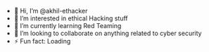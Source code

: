 - 👋 Hi, I’m @akhil-ethacker
- 👀 I’m interested in ethical Hacking stuff
- 🌱 I’m currently learning Red Teaming
- 💞️ I’m looking to collaborate on anything related to cyber security
- ⚡ Fun fact: Loading

<!---
akhil-ethacker/akhil-ethacker is a ✨ special ✨ repository because its `README.md` (this file) appears on your GitHub profile.
You can click the Preview link to take a look at your changes.
--->
